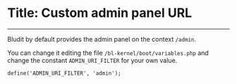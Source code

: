 # Title: Custom admin panel URL
<!-- Position: 3 -->
---
Bludit by default provides the admin panel on the context `/admin`.

You can change it editing the file `/bl-kernel/boot/variables.php` and change the constant `ADMIN_URI_FILTER` for your own value.

<pre><code data-language="php">define('ADMIN_URI_FILTER', 'admin');</code></pre>
